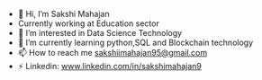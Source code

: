 - 👋 Hi, I’m Sakshi Mahajan
-    Currently working at Education sector
- 👀 I’m interested in Data Science Technology 
- 🌱 I’m currently learning python,SQL and Blockchain technology
- 📫 How to reach me sakshiimahajan95@gmail.com
- ⚡ Linkedin: www.linkedin.com/in/sakshimahajan9




<!---
sakshimahajangithub/sakshimahajangithub is a ✨ special ✨ repository because its `README.md` (this file) appears on your GitHub profile.
You can click the Preview link to take a look at your changes.
--->
